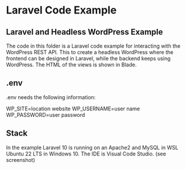 # Laravel Code Example

## Laravel and Headless WordPress Example

The code in this folder is a Laravel code example for interacting with the WordPress REST API. 
This to create a headless WordPress where the frontend can be designed in Laravel, while the backend keeps using WordPress. The HTML of the views is shown in Blade.

## .env

.env needs the following information: 

WP_SITE=location website
WP_USERNAME=user name
WP_PASSWORD=user password

## Stack

In the example Laravel 10 is running on an Apache2 and MySQL in WSL Ubuntu 22 LTS in Windows 10. 
The IDE is Visual Code Studio. (see screenshot)
